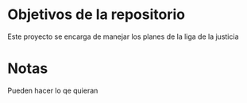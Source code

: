 # Objetivos de la repositorio

Este proyecto se encarga de manejar los planes de la liga de la justicia


# Notas

Pueden hacer lo qe quieran
